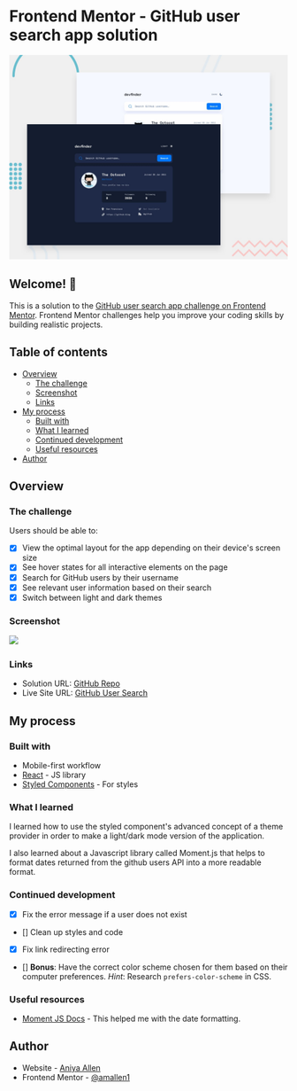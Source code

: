 # Frontend Mentor - GitHub user search app solution

![Design preview for the GitHub user search app  challenge](./preview.jpg)

## Welcome! 👋

This is a solution to the [GitHub user search app challenge on Frontend Mentor](https://www.frontendmentor.io/challenges/github-user-search-app-Q09YOgaH6). Frontend Mentor challenges help you improve your coding skills by building realistic projects.

## Table of contents

- [Overview](#overview)
  - [The challenge](#the-challenge)
  - [Screenshot](#screenshot)
  - [Links](#links)
- [My process](#my-process)
  - [Built with](#built-with)
  - [What I learned](#what-i-learned)
  - [Continued development](#continued-development)
  - [Useful resources](#useful-resources)
- [Author](#author)

## Overview

### The challenge

Users should be able to:

- [x] View the optimal layout for the app depending on their device's screen size
- [x] See hover states for all interactive elements on the page
- [x] Search for GitHub users by their username
- [x] See relevant user information based on their search
- [x] Switch between light and dark themes

### Screenshot

![](./screenshot.jpg)

### Links

- Solution URL: [GitHub Repo](https://github.com/amallen1/github-user-search)
- Live Site URL: [GitHub User Search](https://loving-shannon-b4bf8c.netlify.app/)

## My process

### Built with

- Mobile-first workflow
- [React](https://reactjs.org/) - JS library
- [Styled Components](https://styled-components.com/) - For styles

### What I learned

I learned how to use the styled component's advanced concept of a theme provider in order to make a light/dark mode version of the application.

I also learned about a Javascript library called Moment.js that helps to format dates returned from the github users API into a more readable format.

### Continued development

- [x] Fix the error message if a user does not exist
- [] Clean up styles and code
- [x] Fix link redirecting error
- [] **Bonus**: Have the correct color scheme chosen for them based on their computer preferences. _Hint_: Research `prefers-color-scheme` in CSS.

### Useful resources

- [Moment JS Docs](https://momentjs.com/docs/) - This helped me with the date formatting.

## Author

- Website - [Aniya Allen](https://www.aniyaallen.com)
- Frontend Mentor - [@amallen1](https://www.frontendmentor.io/profile/amallen1)
